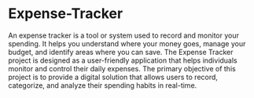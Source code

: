 # Expense-Tracker
An expense tracker is a tool or system used to record and monitor your spending. It helps you understand where your money goes, manage your budget, and identify areas where you can save.
The Expense Tracker project is designed as a user-friendly application that helps individuals monitor and control their daily expenses. The primary objective of this project is to provide a digital solution that allows users to record, categorize, and analyze their spending habits in real-time.

